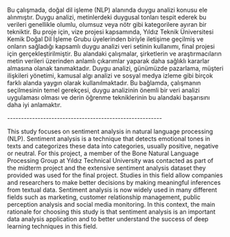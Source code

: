 <p>Bu çalışmada, doğal dil işleme (NLP) alanında duygu analizi konusu ele alınmıştır. Duygu analizi, metinlerdeki duygusal tonları tespit ederek bu verileri genellikle olumlu, olumsuz veya nötr gibi kategorilere ayıran bir tekniktir. Bu proje için, vize projesi kapsamında, Yıldız Teknik Üniversitesi Kemik Doğal Dil İşleme Grubu üyelerinden biriyle iletişime geçilmiş ve onların sağladığı kapsamlı duygu analizi veri setinin kullanımı, final projesi için gerçekleştirilmiştir. Bu alandaki çalışmalar, şirketlerin ve araştırmacıların metin verileri üzerinden anlamlı çıkarımlar yaparak daha sağlıklı kararlar almasına olanak tanımaktadır. Duygu analizi, günümüzde pazarlama, müşteri ilişkileri yönetimi, kamusal algı analizi ve sosyal medya izleme gibi birçok farklı alanda yaygın olarak kullanılmaktadır. Bu bağlamda, çalışmanın seçilmesinin temel gerekçesi, duygu analizinin önemli bir veri analizi uygulaması olması ve derin öğrenme tekniklerinin bu alandaki başarısını daha iyi anlamaktır.</p>
--------------------------------------------------------

This study focuses on sentiment analysis in natural language processing (NLP). Sentiment analysis is a technique that detects emotional tones in texts and categorizes these data into categories, usually positive, negative or neutral. For this project, a member of the Bone Natural Language Processing Group at Yıldız Technical University was contacted as part of the midterm project and the extensive sentiment analysis dataset they provided was used for the final project. Studies in this field allow companies and researchers to make better decisions by making meaningful inferences from textual data. Sentiment analysis is now widely used in many different fields such as marketing, customer relationship management, public perception analysis and social media monitoring. In this context, the main rationale for choosing this study is that sentiment analysis is an important data analysis application and to better understand the success of deep learning techniques in this field.
